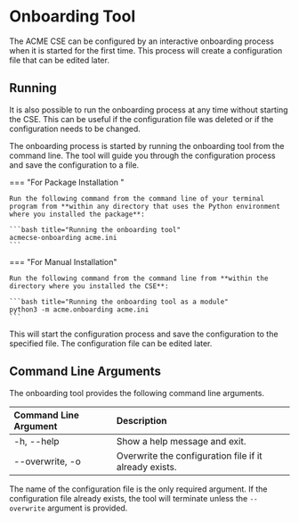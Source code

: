 # Onboarding Tool

The ACME CSE can be configured by an interactive onboarding process when it is started for the first time. This process will create a configuration file that can be edited later.

## Running

It is also possible to run the onboarding process at any time without starting the CSE. This can be useful if the configuration file was deleted or if the configuration needs to be changed.

The onboarding process is started by running the onboarding tool from the command line. The tool will guide you through the configuration process and save the configuration to a file.

=== "For Package Installation "

	Run the following command from the command line of your terminal program from **within any directory that uses the Python environment where you installed the package**:

	```bash title="Running the onboarding tool"
	acmecse-onboarding acme.ini
	```

=== "For Manual Installation"

	Run the following command from the command line from **within the directory where you installed the CSE**:

	```bash title="Running the onboarding tool as a module"
	python3 -m acme.onboarding acme.ini
	```


This will start the configuration process and save the configuration to the specified file. The configuration file can be edited later.


## Command Line Arguments

The onboarding tool provides the following command line arguments.


| Command Line Argument | Description                                            |
|:----------------------|:-------------------------------------------------------|
| -h, --help            | Show a help message and exit.                          |
| --overwrite, -o       | Overwrite the configuration file if it already exists. |

The name of the configuration file is the only required argument.
If the configuration file already exists, the tool will terminate unless the `--overwrite` argument is provided.